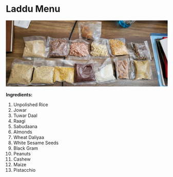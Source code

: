 # Laddu Menu

  

![](../files/b0d0f89a-e6b9-4dd6-a20b-e34ad8eb08e8.png)

  

**Ingredients:**

1. Unpolished Rice
2. Jowar
3. Tuwar Daal
4. Raagi
5. Sabudaana
6. Almonds
7. Wheat Daliyaa
8. White Sesame Seeds
9. Black Gram
10. Peanuts
11. Cashew
12. Maize
13. Pistacchio